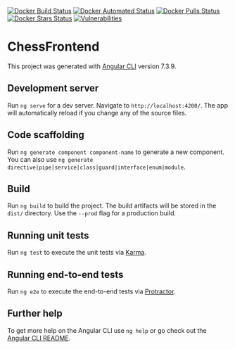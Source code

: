 [![Docker Build Status](https://img.shields.io/docker/cloud/build/joachimveulemans/chessgame-frontend)](https://hub.docker.com/r/joachimveulemans/chessgame-frontend/builds)
[![Docker Automated Status](https://img.shields.io/docker/cloud/automated/joachimveulemans/chessgame-frontend)](https://hub.docker.com/r/joachimveulemans/chessgame-frontend)
[![Docker Pulls Status](https://img.shields.io/docker/pulls/joachimveulemans/chessgame-frontend)](https://hub.docker.com/r/joachimveulemans/chessgame-frontend)
[![Docker Stars Status](https://img.shields.io/docker/stars/joachimveulemans/chessgame-frontend)](https://hub.docker.com/r/joachimveulemans/chessgame-frontend)
[![Vulnerabilities](https://img.shields.io/snyk/vulnerabilities/github/joachimveulemans/chessgame-frontend)](https://github.com/JoachimVeulemans/chessgame-frontend)

# ChessFrontend

This project was generated with [Angular CLI](https://github.com/angular/angular-cli) version 7.3.9.

## Development server

Run `ng serve` for a dev server. Navigate to `http://localhost:4200/`. The app will automatically reload if you change any of the source files.

## Code scaffolding

Run `ng generate component component-name` to generate a new component. You can also use `ng generate directive|pipe|service|class|guard|interface|enum|module`.

## Build

Run `ng build` to build the project. The build artifacts will be stored in the `dist/` directory. Use the `--prod` flag for a production build.

## Running unit tests

Run `ng test` to execute the unit tests via [Karma](https://karma-runner.github.io).

## Running end-to-end tests

Run `ng e2e` to execute the end-to-end tests via [Protractor](http://www.protractortest.org/).

## Further help

To get more help on the Angular CLI use `ng help` or go check out the [Angular CLI README](https://github.com/angular/angular-cli/blob/master/README.md).
